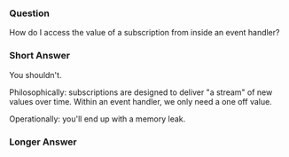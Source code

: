 ### Question

How do I access the value of a subscription from inside an event handler? 

### Short Answer

You shouldn't.

Philosophically: subscriptions are designed to deliver "a stream" of new values 
over time. Within an event handler, we only need a one off value.
 
Operationally: you'll end up with a memory leak.  
  
### Longer Answer


<!-- START doctoc generated TOC please keep comment here to allow auto update -->
<!-- DON'T EDIT THIS SECTION, INSTEAD RE-RUN doctoc TO UPDATE -->
<!-- END doctoc generated TOC please keep comment here to allow auto update -->




